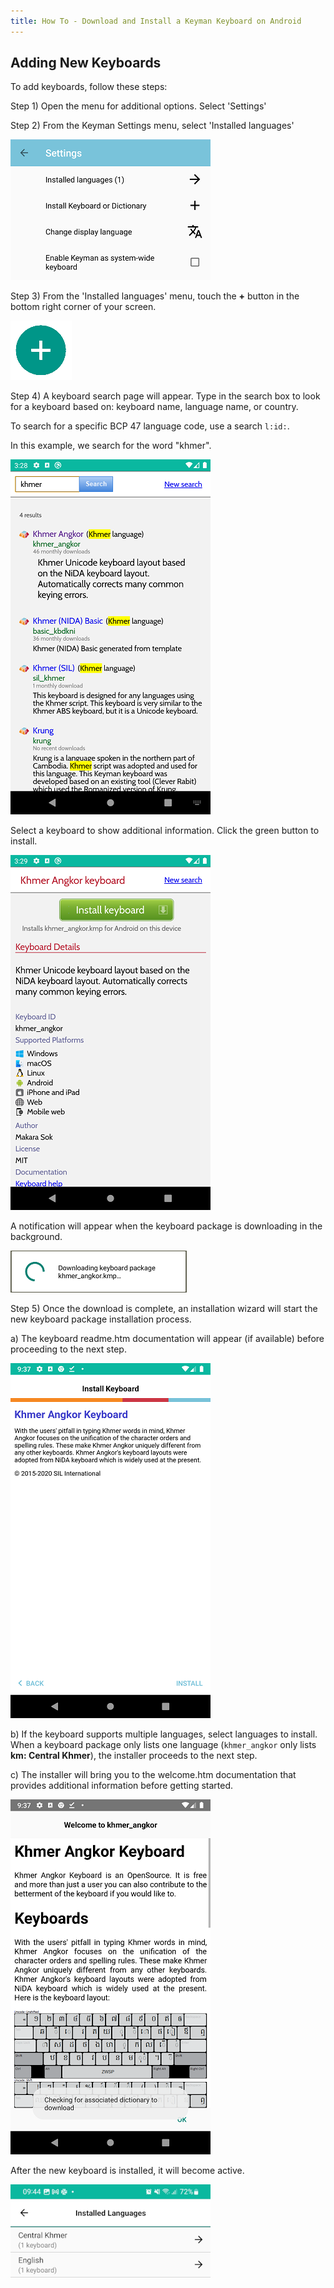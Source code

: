 ```yaml
---
title: How To - Download and Install a Keyman Keyboard on Android
---
```


## Adding New Keyboards
To add keyboards, follow these steps:

Step 1)
Open the menu for additional options. Select 'Settings'

Step 2)
From the Keyman Settings menu, select 'Installed languages'

![](../android_images/settings-language-ap.png)
    
Step 3)
From the 'Installed languages' menu, touch the **+**
button in the bottom right corner of your screen.

![](../android_images/plus-a.png)

Step 4)
A keyboard search page will appear. Type in the search box to look for a keyboard based on: keyboard name, language name, or country. 

To search for a specific BCP 47 language code, use a search `l:id:`.

In this example, we search for the word "khmer".

![](../android_images/khmer-search-a.png)

Select a keyboard to show additional information. Click the green button to install.

![](../android_images/khmer-install-a.png)

A notification will appear when the keyboard package is downloading in the background.

![](../android_images/khmer-downloading-a.png)

Step 5)
Once the download is complete, an installation wizard will start the new keyboard package installation process.

a) The keyboard readme.htm documentation will appear (if available) before proceeding to the next step.

![](../android_images/khmer-readme-a.png)

b) If the keyboard supports multiple languages, select languages to install. When a keyboard package only lists one language (`khmer_angkor` only lists **km: Central Khmer**),
the installer proceeds to the next step.

c) The installer will bring you to the welcome.htm documentation that provides additional information before getting started.

![](../android_images/khmer-welcome-a.png)

After the new keyboard is installed, it will become active.

![](../android_images/dl-success-ap.png)
